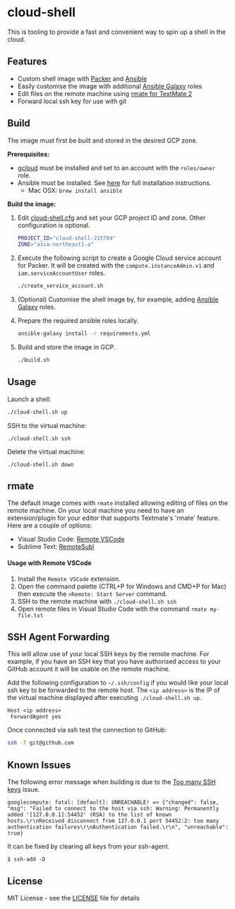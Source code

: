 # cloud-shell

This is tooling to provide a fast and convenient way to spin up a shell in the cloud.

## Features

- Custom shell image with [Packer](https://www.packer.io) and [Ansible](https://www.ansible.com/)
- Easily customise the image with additional [Ansible Galaxy](https://galaxy.ansible.com/) roles
- Edit files on the remote machine using [rmate for TextMate 2](https://github.com/sclukey/rmate-python)
- Forward local ssh key for use with git 

## Build

The image must first be built and stored in the desired GCP zone.

**Prerequisites:**
- [gcloud](https://cloud.google.com/sdk/gcloud/) must be installed and set to an account with the `roles/owner` role.
- Ansible must be installed. See [here](https://docs.ansible.com/ansible/2.5/installation_guide/intro_installation.html) for full installation instructions.
  - Mac OSX: `brew install ansible`

**Build the image:**
1. Edit [cloud-shell.cfg](cloud-shell.cfg) and set your GCP project ID and zone. Other configuration is optional.
    ```bash
    PROJECT_ID="cloud-shell-215704"
    ZONE="asia-northeast1-a"
    ```

2. Execute the following script to create a Google Cloud service account for Packer. It will be created with the `compute.instanceAdmin.v1` and `iam.serviceAccountUser` roles.
    ```bash
    ./create_service_account.sh
    ```

3. (Optional) Customise the shell image by, for example, adding [Ansible Galaxy](https://galaxy.ansible.com/) roles.

4. Prepare the required ansible roles locally.
    ```bash
    ansible-galaxy install -r requirements.yml
    ```

5. Build and store the image in GCP.
    ```bash
    ./build.sh
    ```

## Usage

Launch a shell:
```bash
./cloud-shell.sh up
```

SSH to the virtual machine:
```
./cloud-shell.sh ssh
```

Delete the virtual machine:
```
./cloud-shell.sh down
```

## rmate

The default image comes with `rmate` installed allowing editing of files on the remote machine.
On your local machine you need to have an extension/plugin for your editor that supports Textmate's 'rmate' feature. Here are a couple of options:

- Visual Studio Code: [Remote VSCode](https://github.com/rafaelmaiolla/remote-vscode)
- Sublime Text: [RemoteSubl](https://github.com/randy3k/RemoteSubl)

#### Usage with Remote VSCode

1. Install the `Remote VSCode` extension.
2. Open the command palette (CTRL+P for Windows and CMD+P for Mac) then execute the `>Remote: Start Server` command.
3. SSH to the remote machine with `./cloud-shell.sh ssh`
4. Open remote files in Visual Studio Code with the command `rmate my-file.txt`

## SSH Agent Forwarding

This will allow use of your local SSH keys by the remote machine.
For example, if you have an SSH key that you have authorised access to your GitHub account it will be usable on the remote machine.

Add the following configuration to `~/.ssh/config` if you would like your local ssh key to be forwarded to the remote host.
The `<ip address>` is the IP of the virtual machine displayed after executing `./cloud-shell.sh up`.
```
Host <ip address>
 ForwardAgent yes
```

Once connected via ssh test the connection to GitHub:
```bash
ssh -T git@github.com
```

## Known Issues

The following error message when building is due to the [Too many SSH keys](https://www.packer.io/docs/provisioners/ansible.html#too-many-ssh-keys) issue.
```
googlecompute: fatal: [default]: UNREACHABLE! => {"changed": false, "msg": "Failed to connect to the host via ssh: Warning: Permanently added '[127.0.0.1]:54452' (RSA) to the list of known hosts.\r\nReceived disconnect from 127.0.0.1 port 54452:2: too many authentication failures\r\nAuthentication failed.\r\n", "unreachable": true}
```
It can be fixed by clearing all keys from your ssh-agent.
```
$ ssh-add -D
```

## License

MIT License - see the [LICENSE](LICENSE) file for details

